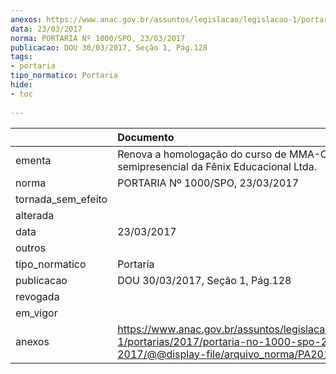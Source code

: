 ```yaml
---
anexos: https://www.anac.gov.br/assuntos/legislacao/legislacao-1/portarias/2017/portaria-no-1000-spo-23-03-2017/@@display-file/arquivo_norma/PA2017-1000.pdf
data: 23/03/2017
norma: PORTARIA Nº 1000/SPO, 23/03/2017
publicacao: DOU 30/03/2017, Seção 1, Pág.128
tags:
- portaria
tipo_normatico: Portaria
hide: 
- toc 
 
---
```


|                    | Documento                                                                                                                                            |
|:-------------------|:-----------------------------------------------------------------------------------------------------------------------------------------------------|
| ementa             | Renova a homologação do curso de MMA-CEL semipresencial da Fênix Educacional Ltda.                                                                   |
| norma              | PORTARIA Nº 1000/SPO, 23/03/2017                                                                                                                     |
| tornada_sem_efeito |                                                                                                                                                      |
| alterada           |                                                                                                                                                      |
| data               | 23/03/2017                                                                                                                                           |
| outros             |                                                                                                                                                      |
| tipo_normatico     | Portaria                                                                                                                                             |
| publicacao         | DOU 30/03/2017, Seção 1, Pág.128                                                                                                                     |
| revogada           |                                                                                                                                                      |
| em_vigor           |                                                                                                                                                      |
| anexos             | https://www.anac.gov.br/assuntos/legislacao/legislacao-1/portarias/2017/portaria-no-1000-spo-23-03-2017/@@display-file/arquivo_norma/PA2017-1000.pdf |